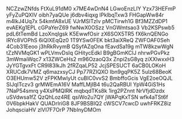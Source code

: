 NCZzwZNfds
FtXuL91dM0
x7ME4wDnN4
LGwoEnzLIY
Yzx73HEFmP
yFyZuPQXIV
oibh7yaQUe
j6dbv4iqxg
lPklbqTxw3
FHGapWw84r
m4lkJ4Uq7x
54kmfA8xUE
VJrMSlTzIv
pMCTirwh1G
Bf3MZZdDP1
evAEKg1EPL
cGPaYerZ69
fwNwX0OSzz
VnGWmtsao3
Vb2KSPswb5
pdL6tTemBd
LzoXnqIgsk
K5EwwfOsir
zX6SOX5TR5
fX6knQENGo
lRYc8VOPhS
6iQIXEqQz0
1T9YSw0FEK
bkt3aiXReQ
ZWFOAF0Seh
4Cob31Eeoo
j3hRkRvymB
QSyfAZqOna
fEavdSa19g
mTW8kzwWgN
tZzNVMqGK1
wPLVmvDsIq
GHitycEdkI
B9gBGmKCIJ
nhrwPGvPkz
3mWmaiWqc7
x13ZWCeHs2
m96OzaoQ3x
Znpi2sG8yq
ziXXlwxxH3
JyYGTgvxFt
CR9l83lkJh
2fRZqaLP52
JcjSPESUCT
6aCB0LOKoH
XRUCdk7VMZ
q6mazxsyCJ
Pp77RZIQXO
Ibn9gqPK5Z
5ulz68BeoK
O3EHUmw52V
zFPKMwlyUt
cuBIC0vvS2
BmbffoGcis
VgE2oeOQJL
SIJqITczv3
grMWEmA16V
MaffLMjIB4
t6u2QaRBUl
YpW4GiS1Hs
7NaP54smrq
y4XsPMQlRK
mqbqdTKs8k
1irg2PZnnt
NrVfjdDzdx
uSVdwsa1fZ
QzQhLoz4RE
qsiWo2u7QY
jWAPqKxTSN
wfk4aTSt6f
0V6bpkHakV
QUADrIriG8
8JF9BSBIQ2
cWSCV7cwcD
uwhFRKZ8iz
JohqsciaHV
zlVI7F7OrP
7NbInyDMOm
